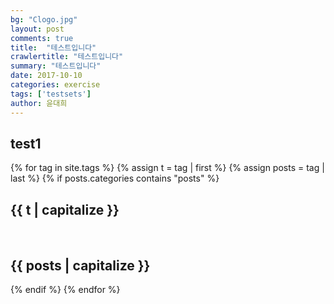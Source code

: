 ```yaml
---
bg: "Clogo.jpg"
layout: post
comments: true
title:  "테스트입니다"
crawlertitle: "테스트입니다"
summary: "테스트입니다"
date: 2017-10-10
categories: exercise
tags: ['testsets']
author: 윤대희
---
```


## test1 ##

{% for tag in site.tags %}
  {% assign t = tag | first %}
  {% assign posts = tag | last %}
    {% if posts.categories contains "posts" %}

<h2 class="category-key" id="{{ t | downcase }}">{{ t | capitalize }}</h2>

<br>

<h2 class="category-key" id="{{ posts | downcase }}">{{ posts | capitalize }}</h2>

  {% endif %}
{% endfor %}
